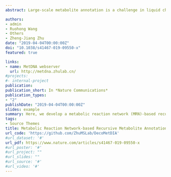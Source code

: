 ```yaml
---
abstract: Large-scale metabolite annotation is a challenge in liquid chromatogram-mass spectrometry (LC-MS)-based untargeted metabolomics. Here, we develop a metabolic reaction network (MRN)-based recursive algorithm (MetDNA) that expands metabolite annotations without the need for a comprehensive standard spectral library. MetDNA is based on the rationale that seed metabolites and their reaction-paired neighbors tend to share structural similarities resulting in similar MS2 spectra. MetDNA characterizes initial seed metabolites using a small library of MS2 spectra, and utilizes their experimental MS2 spectra as surrogate spectra to annotate their reaction-paired neighbor metabolites, which subsequently serve as the basis for recursive analysis. Using different LC-MS platforms, data acquisition methods, and biological samples, we showcase the utility and versatility of MetDNA and demonstrate that about 2000 metabolites can cumulatively be annotated from one experiment. Our results demonstrate that MetDNA substantially expands metabolite annotation, enabling quantitative assessment of metabolic pathways and facilitating integrative multi-omics analysis.

authors:
- admin
- Ruohong Wang
- Others
- Zheng-Jiang Zhu
date: "2019-04-04T00:00:00Z"
doi: "10.1038/s41467-019-09550-x"
featured: true

links:
- name: MetDNA webserver
  url: http://metdna.zhulab.cn/
#projects:
#- internal-project
publication: 
publication_short: In *Nature Communications*
publication_types:
- "2"
publishDate: "2019-04-04T00:00:00Z"
slides: example
summary: Here, we develop a metabolic reaction network (MRN)-based recursive algorithm (MetDNA) that expands metabolite annotations without the need for a comprehensive standard spectral library. 
tags:
- Source Themes
title: Metabolic Reaction Network-based Recursive Metabolite Annotation for Untargeted Metabolomics
url_code: 'https://github.com/ZhuMSLab/DecoMetDIA'
#url_dataset: '#'
url_pdf: https://www.nature.com/articles/s41467-019-09550-x
#url_poster: '#'
#url_project: ""
#url_slides: ""
#url_source: '#'
#url_video: '#'
---
```



